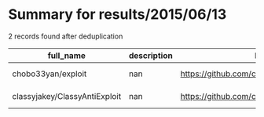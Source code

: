 
# Summary for results/2015/06/13
    
2 records found after deduplication

| full_name | description | html_url | matched_list | matched_count | pushed_at | size | stargazers_count | language | forks_count | vul_ids |
|-------------------------------|---------------|--------------------------------------------------|----------------|-----------------|---------------------------|--------|--------------------|------------|---------------|-----------|
| chobo33yan/exploit | nan | https://github.com/chobo33yan/exploit | ['exploit'] | 1 | 2015-06-13 02:07:25+00:00 | 0 | 0 | | 0 | [] |
| classyjakey/ClassyAntiExploit | nan | https://github.com/classyjakey/ClassyAntiExploit | ['exploit'] | 1 | 2015-06-13 09:18:22+00:00 | 100 | 0 | Lua | 0 | [] |
